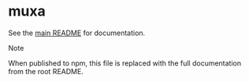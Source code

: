 # muxa

See the [main README](../../README.md) for documentation.

> [!NOTE]  
> When published to npm, this file is replaced with the full documentation from the root README.